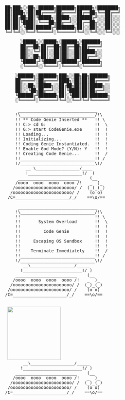 <pre>
██╗███╗░░██╗░██████╗███████╗██████╗░████████╗
██║████╗░██║██╔════╝██╔════╝██╔══██╗╚══██╔══╝
██║██╔██╗██║╚█████╗░█████╗░░██████╔╝░░░██║░░░
██║██║╚████║░╚═══██╗██╔══╝░░██╔══██╗░░░██║░░░
██║██║░╚███║██████╔╝███████╗██║░░██║░░░██║░░░
╚═╝╚═╝░░╚══╝╚═════╝░╚══════╝╚═╝░░╚═╝░░░╚═╝░░░
                                       
      ░█████╗░░█████╗░██████╗░███████╗ 
      ██╔══██╗██╔══██╗██╔══██╗██╔════╝ 
      ██║░░╚═╝██║░░██║██║░░██║█████╗░░ 
      ██║░░██╗██║░░██║██║░░██║██╔══╝░░ 
      ╚█████╔╝╚█████╔╝██████╔╝███████╗ 
      ░╚════╝░░╚════╝░╚═════╝░╚══════╝ 
                                         
    ░██████╗░███████╗███╗░░██╗██╗███████╗
    ██╔════╝░██╔════╝████╗░██║██║██╔════╝
    ██║░░██╗░█████╗░░██╔██╗██║██║█████╗░░
    ██║░░╚██╗██╔══╝░░██║╚████║██║██╔══╝░░
    ╚██████╔╝███████╗██║░╚███║██║███████╗
    ░╚═════╝░╚══════╝╚═╝░░╚══╝╚═╝╚══════╝

     _______________________________
    !\_____________________________/!\
    !! ** Code Genie Inserted **   !! \
    !! C:> cd G:                   !!  \
    !! G:> start CodeGenie.exe     !!  !
    !! Loading...                  !!  !
    !! Initializing...             !!  !
    !! Coding Genie Instantiated.  !!  !
    !! Enable God Mode? (Y/N): Y   !!  !
    !! Creating Code Genie...      !!  /
    !!_____________________________!! /
    !/_____________________________\!/
        __ \_________________/____
        !_____________________!/  ) 
     ________________________    (__
    /oooo  oooo  oooo  oooo /!   _  )_
   /ooooooooooooooooooooooo/ /  (_)_(_)
  /ooooooooooooooooooooooo/ /    (o o)
 /C=_____________________/_/    ==\o/==

     _______________________________
    !\_____________________________/!\
    !!                             !! \
    !!       System Overload       !!  \
    !!                             !!  !
    !!         Code Genie          !!  !
    !!                             !!  !
    !!     Escaping OS Sandbox     !!  !
    !!                             !!  !
    !!    Terminate Immediately    !!  /
    !!_____________________________!! /
    !/_____________________________\!/
       __\_________________/_____
      !_______________________!/ )
    ________________________    (__
   /oooo  oooo  oooo  oooo /!   _  )_
  /ooooooooooooooooooooooo/ /  (_)_(_)
 /ooooooooooooooooooooooo/ /    (o o)
/C=_____________________/_/    ==\o/==


 <img height="175px" src="https://c.tenor.com/JfXTd7nG-3UAAAAC/god-mode-sayians.gif">
       __\_________________/_____
      !_______________________!/ )
    ________________________    (__
   /oooo  oooo  oooo  oooo /!   _  )_
  /ooooooooooooooooooooooo/ /  (_)_(_)
 /ooooooooooooooooooooooo/ /    (o o)
/C=_____________________/_/    ==\o/==


</pre>
